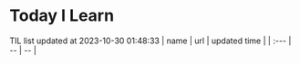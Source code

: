 # Today I Learn 
TIL list updated at 2023-10-30 01:48:33
| name | url | updated time |
| :--- | -- | -- |
